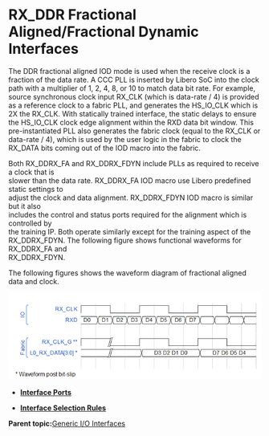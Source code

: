# RX\_DDR Fractional Aligned/Fractional Dynamic Interfaces

The DDR fractional aligned IOD mode is used when the receive clock is a fraction of the data rate. A CCC PLL is inserted by Libero SoC into the clock path with a multiplier of 1, 2, 4, 8, or 10 to match data bit rate. For example, source synchronous clock input RX\_CLK \(which is data-rate / 4\) is provided as a reference clock to a fabric PLL, and generates the HS\_IO\_CLK which is 2X the RX\_CLK. With statically trained interface, the static delays to ensure the HS\_IO\_CLK clock edge alignment within the RXD data bit window. This pre-instantiated PLL also generates the fabric clock \(equal to the RX\_CLK or data-rate / 4\), which is used by the user logic in the fabric to clock the RX\_DATA bits coming out of the IOD macro into the fabric.

Both RX\_DDRX\_FA and RX\_DDRX\_FDYN include PLLs as required to receive a clock that is<br /> slower than the data rate. RX\_DDRX\_FA IOD macro use Libero predefined static settings to<br /> adjust the clock and data alignment. RX\_DDRX\_FDYN IOD macro is similar but it also<br /> includes the control and status ports required for the alignment which is controlled by<br /> the training IP. Both operate similarly except for the training aspect of the<br /> RX\_DDRX\_FDYN. The following figure shows functional waveforms for RX\_DDRX\_FA and<br /> RX\_DDRX\_FDYN.

The following figures shows the waveform diagram of fractional aligned data and clock.

![](GUID-D757F72F-AEDB-41C7-B1BE-FBACF66CCAF6-low.png "Fractional Aligned Data and Clock Waveform")

-   **[Interface Ports](GUID-ABA58469-95BC-4910-BFA1-6AAD07FCA5D5.md)**  

-   **[Interface Selection Rules](GUID-94948BC9-821B-4652-9A10-DDA981A635E6.md)**  


**Parent topic:**[Generic I/O Interfaces](GUID-A63099D1-2595-43B7-B69C-1ABB1F7E412A.md)

